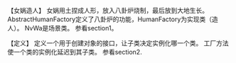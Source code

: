 【女娲造人】
女娲用土捏成人形，放入八卦炉烧制，最后放到大地生长。
AbstractHumanFactory定义了八卦炉的功能，HumanFactory为实现类（造人）。
NvWa是场景类。
参看section1。

【定义】
定义一个用于创建对象的接口，让子类决定实例化哪一个类。
工厂方法使一个类的实例化延迟到其子类。
参看section2.

